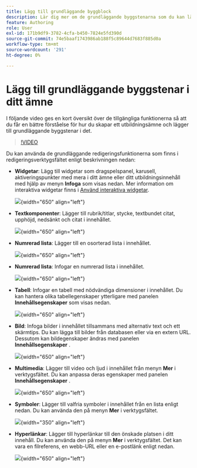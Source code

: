 ```yaml
---
title: Lägg till grundläggande byggblock
description: Lär dig mer om de grundläggande byggstenarna som du kan lägga till i ditt ämne eller ditt utbildningsinnehåll i produktutbildning och inlärning
feature: Authoring
role: User
exl-id: 171b9df9-3782-4cfa-b450-7824e5fd390d
source-git-commit: 74e5baaf1743986ab188f5c89644d7683f885d0a
workflow-type: tm+mt
source-wordcount: '291'
ht-degree: 0%

---
```


# Lägg till grundläggande byggstenar i ditt ämne

I följande video ges en kort översikt över de tillgängliga funktionerna så att du får en bättre förståelse för hur du skapar ett utbildningsämne och lägger till grundläggande byggstenar i det.


>[!VIDEO](https://video.tv.adobe.com/v/3469535/learning-content-aem-guides)


Du kan använda de grundläggande redigeringsfunktionerna som finns i redigeringsverktygsfältet enligt beskrivningen nedan:

- **Widgetar**: Lägg till widgetar som dragspelspanel, karusell, aktiveringspunkter med mera i ditt ämne eller ditt utbildningsinnehåll med hjälp av menyn **Infoga** som visas nedan. Mer information om interaktiva widgetar finns i [Använd interaktiva widgetar](./lc-widgets.md).

  ![](assets/widgets-learning-content.png){width="650" align="left"}

- **Textkomponenter**: Lägger till rubrik/titlar, stycke, textbundet citat, upphöjd, nedsänkt och citat i innehållet.

  ![](assets/text-learning-content.png){width="650" align="left"}

- **Numrerad lista**: Lägger till en osorterad lista i innehållet.

  ![](assets/unordered-list.png){width="650" align="left"}

- **Numrerad lista**: Infogar en numrerad lista i innehållet.

  ![](assets/ordered-list.png){width="650" align="left"}

- **Tabell**: Infogar en tabell med nödvändiga dimensioner i innehållet. Du kan hantera olika tabellegenskaper ytterligare med panelen **Innehållsegenskaper** som visas nedan.

  ![](assets/table-learning-content.png){width="650" align="left"}

- **Bild**: Infoga bilder i innehållet tillsammans med alternativ text och ett skärmtips. Du kan lägga till bilder från databasen eller via en extern URL. Dessutom kan bildegenskaper ändras med panelen **Innehållsegenskaper** .

  ![](assets/image-learning-content.png){width="650" align="left"}

- **Multimedia**: Lägger till video och ljud i innehållet från menyn **Mer** i verktygsfältet. Du kan anpassa deras egenskaper med panelen **Innehållsegenskaper** .

  ![](assets/video-learning-content.png){width="650" align="left"}

- **Symboler**: Lägger till valfria symboler i innehållet från en lista enligt nedan. Du kan använda den på menyn **Mer** i verktygsfältet.

  ![](assets/symbol-learning-content.png){width="350" align="left"}


- **Hyperlänkar**: Lägger till hyperlänkar till den önskade platsen i ditt innehåll. Du kan använda den på menyn **Mer** i verktygsfältet. Det kan vara en filreferens, en webb-URL eller en e-postlänk enligt nedan.

  ![](assets/hyperlink-learning-content.png){width="650" align="left"}
